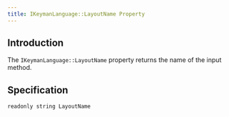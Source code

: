 ```yaml
---
title: IKeymanLanguage::LayoutName Property
---
```


## Introduction

The `IKeymanLanguage::LayoutName` property returns the name of the input
method.

## Specification

``` clike
readonly string LayoutName
```
